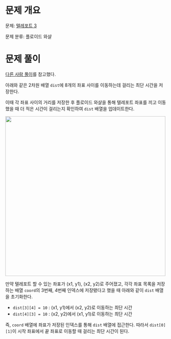 # 문제 개요

문제: [텔레포트 3](https://www.acmicpc.net/problem/12908)

문제 분류: 플로이드 와샬

# 문제 풀이

[다른 사람 풀이](https://littlesam95.tistory.com/entry/BOJGold-5-%EB%B0%B1%EC%A4%80-12908-%ED%85%94%EB%A0%88%ED%8F%AC%ED%8A%B8-3C)를 참고했다.

아래와 같은 2차원 배열 `dist`에 8개의 좌표 사이를 이동하는데 걸리는 최단 시간을 저장한다.

이때 각 좌표 사이의 거리를 저장한 후 플로이드 와샬을 통해 텔레포트 좌표를 끼고 이동했을 때 더 적은 시간이 걸리는지 확인하여 `dist` 배열을 업데이트한다.

<img src="https://github.com/nullyng/AlgorithmStudy/assets/57346428/90dfa1a6-ffa2-4e5e-8f3e-42ef74121a22" width="500px">

만약 텔레포트 할 수 있는 좌표가 (x1, y1), (x2, y2)로 주어졌고, 각각 좌표 목록을 저장하는 배열 `coord`의 3번째, 4번째 인덱스에 저장됐다고 했을 때 아래와 같이 `dist` 배열을 초기화한다.

- `dist[3][4] = 10` : (x1, y1)에서 (x2, y2)로 이동하는 최단 시간
- `dist[4][3] = 10` : (x2, y2)에서 (x1, y1)로 이동하는 최단 시간

즉, `coord` 배열에 좌표가 저장된 인덱스를 통해 `dist` 배열에 접근한다. 따라서 `dist[0][1]`이 시작 좌표에서 끝 좌표로 이동할 때 걸리는 최단 시간이 된다.
